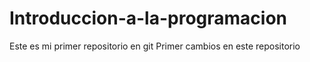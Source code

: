 # Introduccion-a-la-programacion
Este es mi primer repositorio en git
Primer cambios en este repositorio
